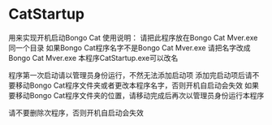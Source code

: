 # CatStartup
用来实现开机启动Bongo Cat
使用说明：
请把此程序放在Bongo Cat Mver.exe同一个目录
如果Bongo Cat程序名字不是Bongo Cat Mver.exe
请把名字改成Bongo Cat Mver.exe
本程序CatStartup.exe可以改名

程序第一次启动请以管理员身份运行，不然无法添加启动项
添加完启动项后请不要移动Bongo Cat程序文件夹或者更改本程序名字，否则开机自启动会失效
如果要移动Bongo Cat程序文件夹的位置，请移动完成后再次以管理员身份运行本程序

请不要删除次程序，否则开机自启动会失效
